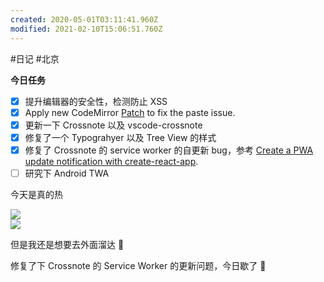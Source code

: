 ```yaml
---
created: 2020-05-01T03:11:41.960Z
modified: 2021-02-10T15:06:51.760Z
---
```

#日记 #北京
<!-- @crossnote.comment "id":"4c3b6a36-a255-420e-8fcd-08ccc0be332f" -->  
**今日任务**
* [x] 提升编辑器的安全性，检测防止 XSS
* [x] Apply new CodeMirror [Patch](https://github.com/codemirror/CodeMirror/commit/c41dec13675da74fb575006a502d7daee6abdafe) to fix the paste issue.
* [x] 更新一下 Crossnote 以及 vscode-crossnote
* [x] 修复了一个 Typograhyer  以及 Tree View 的样式 
* [x] 修复了 Crossnote 的 service worker 的自更新 bug，参考 [Create a PWA update notification with create-react-app](https://felixgerschau.com/create-a-pwa-update-notification-with-create-react-app).
* [ ] 研究下 Android TWA

<!-- @timer "date":"Fri May 01 2020 11:12:20 GMT+0800 (China Standard Time)" -->
今天是真的热

![](https://i.loli.net/2020/05/01/MXwtqeaTRbsfA4N.jpg)  
![](https://i.loli.net/2020/05/01/h6ZyzfdbOVTaIlw.jpg)  
<!-- @timer "date":"Fri May 01 2020 17:20:35 GMT+0800 (China Standard Time)" -->
但是我还是想要去外面溜达 :full_moon_with_face: 
<!-- @timer "date":"Fri May 01 2020 20:55:22 GMT+0800 (China Standard Time)" -->
修复了下 Crossnote 的 Service Worker 的更新问题，今日歇了 :full_moon_with_face: 



